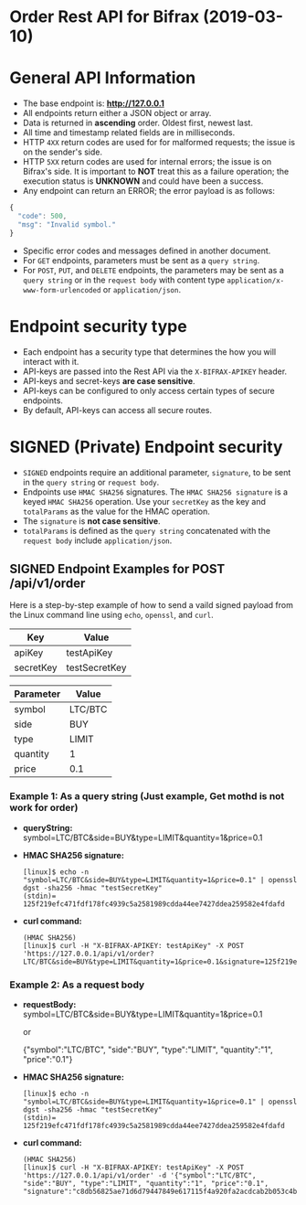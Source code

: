 # Order Rest API for Bifrax (2019-03-10)
# General API Information
* The base endpoint is: **http://127.0.0.1**
* All endpoints return either a JSON object or array.
* Data is returned in **ascending** order. Oldest first, newest last.
* All time and timestamp related fields are in milliseconds.
* HTTP `4XX` return codes are used for for malformed requests;
  the issue is on the sender's side.
* HTTP `5XX` return codes are used for internal errors; the issue is on Bifrax's side.
  It is important to **NOT** treat this as a failure operation; the execution status is
  **UNKNOWN** and could have been a success.
* Any endpoint can return an ERROR; the error payload is as follows:
```javascript
{
  "code": 500,
  "msg": "Invalid symbol."
}
```

* Specific error codes and messages defined in another document.
* For `GET` endpoints, parameters must be sent as a `query string`.
* For `POST`, `PUT`, and `DELETE` endpoints, the parameters may be sent as a
  `query string` or in the `request body` with content type
  `application/x-www-form-urlencoded` or `application/json`.

# Endpoint security type
* Each endpoint has a security type that determines the how you will
  interact with it.
* API-keys are passed into the Rest API via the `X-BIFRAX-APIKEY`
  header.
* API-keys and secret-keys **are case sensitive**.
* API-keys can be configured to only access certain types of secure endpoints.
* By default, API-keys can access all secure routes.

# SIGNED (Private) Endpoint security
* `SIGNED` endpoints require an additional parameter, `signature`, to be
  sent in the  `query string` or `request body`.
* Endpoints use `HMAC SHA256` signatures. The `HMAC SHA256 signature` is a keyed `HMAC SHA256` operation.
  Use your `secretKey` as the key and `totalParams` as the value for the HMAC operation.
* The `signature` is **not case sensitive**.
* `totalParams` is defined as the `query string` concatenated with the
  `request body` include `application/json`.
  
 ## SIGNED Endpoint Examples for POST /api/v1/order
Here is a step-by-step example of how to send a vaild signed payload from the
Linux command line using `echo`, `openssl`, and `curl`.

Key | Value
------------ | ------------
apiKey | testApiKey
secretKey | testSecretKey


Parameter | Value
------------ | ------------
symbol | LTC/BTC
side | BUY
type | LIMIT
quantity | 1
price | 0.1


### Example 1: As a query string (Just example, Get mothd is not work for order)
* **queryString:** symbol=LTC/BTC&side=BUY&type=LIMIT&quantity=1&price=0.1
* **HMAC SHA256 signature:**

    ```
    [linux]$ echo -n "symbol=LTC/BTC&side=BUY&type=LIMIT&quantity=1&price=0.1" | openssl dgst -sha256 -hmac "testSecretKey"
    (stdin)= 125f219efc471fdf178fc4939c5a2581989cdda44ee7427ddea259582e4fdafd
    ```


* **curl command:**

    ```
    (HMAC SHA256)
    [linux]$ curl -H "X-BIFRAX-APIKEY: testApiKey" -X POST 'https://127.0.0.1/api/v1/order?LTC/BTC&side=BUY&type=LIMIT&quantity=1&price=0.1&signature=125f219efc471fdf178fc4939c5a2581989cdda44ee7427ddea259582e4fdafd'
    ```

### Example 2: As a request body
* **requestBody:** 
  symbol=LTC/BTC&side=BUY&type=LIMIT&quantity=1&price=0.1
  
  or
  
  {"symbol":"LTC/BTC", "side":"BUY", "type":"LIMIT", "quantity":"1", "price":"0.1"}
  
* **HMAC SHA256 signature:**

    ```
    [linux]$ echo -n "symbol=LTC/BTC&side=BUY&type=LIMIT&quantity=1&price=0.1" | openssl dgst -sha256 -hmac "testSecretKey"
    (stdin)= 125f219efc471fdf178fc4939c5a2581989cdda44ee7427ddea259582e4fdafd
    ```


* **curl command:**

    ```
    (HMAC SHA256)
    [linux]$ curl -H "X-BIFRAX-APIKEY: testApiKey" -X POST 'https://127.0.0.1/api/v1/order' -d '{"symbol":"LTC/BTC", "side":"BUY", "type":"LIMIT", "quantity":"1", "price":"0.1", "signature":"c8db56825ae71d6d79447849e617115f4a920fa2acdcab2b053c4b2838bd6b71"}'


